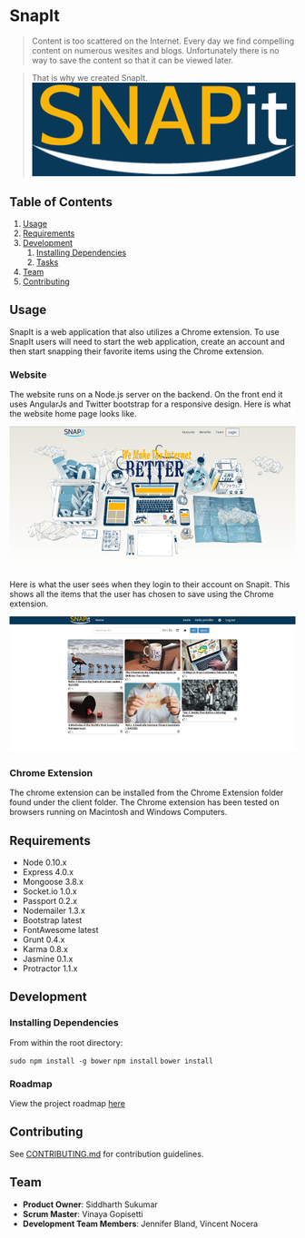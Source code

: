# SnapIt

> Content is too scattered on the Internet. Every day we find compelling content on numerous wesites and blogs. Unfortunately there is no way to save the content so that it can be viewed later.

> That is why we created SnapIt.
![SnapIt Logo](/screenshots/Snapit-logo-blue.png?raw=true "SnapIt Logo")

## Table of Contents

1. [Usage](#Usage)
1. [Requirements](#requirements)
1. [Development](#development)
    1. [Installing Dependencies](#installing-dependencies)
    1. [Tasks](#tasks)
1. [Team](#team)
1. [Contributing](#contributing)

## Usage

SnapIt is a web application that also utilizes a Chrome extension. To use SnapIt users will need to start the web application, create an account and then start snapping their favorite items using the Chrome extension.

### Website

The website runs on a Node.js server on the backend. On the front end it uses AngularJs and Twitter bootstrap for a responsive design. Here is what the website home page looks like.

![SnapIt Website](/screenshots/website.png?raw=true "SnapIt Website")

Here is what the user sees when they login to their account on Snapit. This shows all the items that the user has chosen to save using the Chrome extension.

![SnapIt Homepage](/screenshots/homepage.png?raw=true "SnapIt Homepage")

### Chrome Extension

The chrome extension can be installed from the Chrome Extension folder found under the client folder. The Chrome extension has been tested on browsers running on Macintosh and Windows Computers.

## Requirements

- Node 0.10.x
- Express 4.0.x
- Mongoose 3.8.x
- Socket.io 1.0.x
- Passport 0.2.x
- Nodemailer 1.3.x
- Bootstrap latest
- FontAwesome latest
- Grunt 0.4.x
- Karma 0.8.x
- Jasmine 0.1.x
- Protractor 1.1.x


## Development

### Installing Dependencies

From within the root directory:

`sudo npm install -g bower`
`npm install`
`bower install`

### Roadmap

View the project roadmap [here](https://github.com/Sword-Anchor/SnapIt/issues)


## Contributing

See [CONTRIBUTING.md](CONTRIBUTING.md) for contribution guidelines.

## Team

  - __Product Owner__: Siddharth Sukumar
  - __Scrum Master__: Vinaya Gopisetti
  - __Development Team Members__: Jennifer Bland, Vincent Nocera
